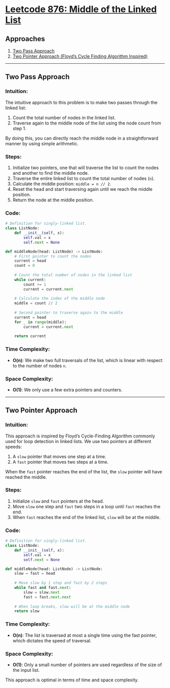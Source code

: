 # [Leetcode 876: Middle of the Linked List](https://leetcode.com/problems/middle-of-the-linked-list/)

## Approaches
1. [Two Pass Approach](#two-pass-approach)
2. [Two Pointer Approach (Floyd’s Cycle Finding Algorithm Inspired)](#two-pointer-approach)

---

## Two Pass Approach

### Intuition:
The intuitive approach to this problem is to make two passes through the linked list:
1. Count the total number of nodes in the linked list.
2. Traverse again to the middle node of the list using the node count from step 1.

By doing this, you can directly reach the middle node in a straightforward manner by using simple arithmetic.

### Steps:
1. Initialize two pointers, one that will traverse the list to count the nodes and another to find the middle node.
2. Traverse the entire linked list to count the total number of nodes (`n`).
3. Calculate the middle position: `middle = n // 2`.
4. Reset the head and start traversing again until we reach the middle position.
5. Return the node at the middle position.

### Code:
```python
# Definition for singly-linked list.
class ListNode:
    def __init__(self, x):
        self.val = x
        self.next = None

def middleNode(head: ListNode) -> ListNode:
    # First pointer to count the nodes
    current = head
    count = 0
    
    # Count the total number of nodes in the linked list
    while current:
        count += 1
        current = current.next
    
    # Calculate the index of the middle node
    middle = count // 2
    
    # Second pointer to traverse again to the middle
    current = head
    for _ in range(middle):
        current = current.next
    
    return current
```

### Time Complexity:
- **O(n)**: We make two full traversals of the list, which is linear with respect to the number of nodes `n`.

### Space Complexity:
- **O(1)**: We only use a few extra pointers and counters.

---

## Two Pointer Approach

### Intuition:
This approach is inspired by Floyd’s Cycle-Finding Algorithm commonly used for loop detection in linked lists. We use two pointers at different speeds:
1. A `slow` pointer that moves one step at a time.
2. A `fast` pointer that moves two steps at a time.

When the `fast` pointer reaches the end of the list, the `slow` pointer will have reached the middle.

### Steps:
1. Initialize `slow` and `fast` pointers at the head.
2. Move `slow` one step and `fast` two steps in a loop until `fast` reaches the end.
3. When `fast` reaches the end of the linked list, `slow` will be at the middle.

### Code:
```python
# Definition for singly-linked list.
class ListNode:
    def __init__(self, x):
        self.val = x
        self.next = None

def middleNode(head: ListNode) -> ListNode:
    slow = fast = head
    
    # Move slow by 1 step and fast by 2 steps
    while fast and fast.next:
        slow = slow.next
        fast = fast.next.next
        
    # When loop breaks, slow will be at the middle node
    return slow
```

### Time Complexity:
- **O(n)**: The list is traversed at most a single time using the fast pointer, which dictates the speed of traversal.

### Space Complexity:
- **O(1)**: Only a small number of pointers are used regardless of the size of the input list. 

This approach is optimal in terms of time and space complexity.

